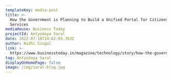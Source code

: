 ```yaml
---
templateKey: media-post
title: >-
  How the Government is Planning to Build a Unified Portal for Citizens’
  Services
mediaHouse: Business Today
projectId: Antyodaya Saral
date: 2022-07-10T14:02:03.763Z
author: Nidhi Singal
link: >-
  https://www.businesstoday.in/magazine/technology/story/how-the-government-is-planning-to-build-a-unified-portal-for-citizens-services-340242-2022-07-04
tag: Antyodaya Saral
displayOnHomePage: false
image: /img/saral-blog.jpg
---
```


